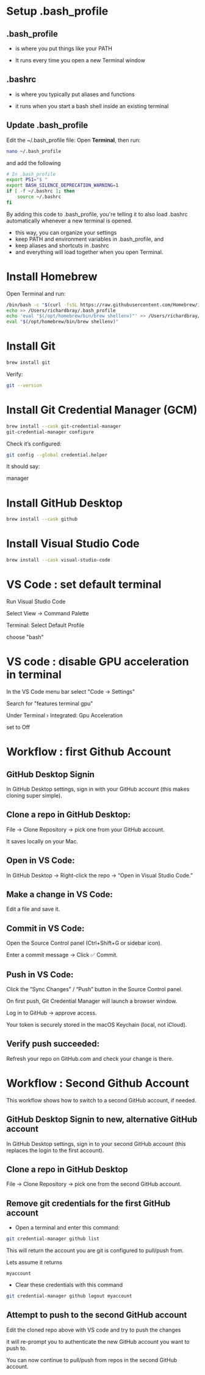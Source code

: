 # Setup .bash_profile

## .bash_profile

- is where you put things like your PATH

- It runs every time you open a new Terminal window

## .bashrc

- is where you typically put aliases and functions

- it runs when you start a bash shell inside an existing terminal

## Update .bash_profile

Edit the ~/.bash_profile file:
Open **Terminal**, then run:

```bash
nano ~/.bash_profile
```

and add the following

```bash
# In .bash_profile
export PS1="$ "
export BASH_SILENCE_DEPRECATION_WARNING=1
if [ -f ~/.bashrc ]; then
    source ~/.bashrc
fi

```

By adding this code to .bash_profile, you're telling it to also load .bashrc automatically whenever a new terminal is opened.

- this way, you can organize your settings
- keep PATH and environment variables in .bash_profile, and
- keep aliases and shortcuts in .bashrc
- and everything will load together when you open Terminal.

# Install Homebrew

Open Terminal and run:

```bash
/bin/bash -c "$(curl -fsSL https://raw.githubusercontent.com/Homebrew/install/HEAD/install.sh)"
echo >> /Users/richardbray/.bash_profile
echo 'eval "$(/opt/homebrew/bin/brew shellenv)"' >> /Users/richardbray/.bash_profile
eval "$(/opt/homebrew/bin/brew shellenv)"
```

# Install Git

```bash
brew install git
```

Verify:

```bash
git --version
```

# Install Git Credential Manager (GCM)

```bash
brew install --cask git-credential-manager
git-credential-manager configure
```

Check it’s configured:

```bash
git config --global credential.helper
```

It should say:

manager

# Install GitHub Desktop

```bash
brew install --cask github
```

# Install Visual Studio Code

```bash
brew install --cask visual-studio-code
```

# VS Code : set default terminal

Run Visual Studio Code

Select View → Command Palette

Terminal: Select Default Profile

choose "bash"

# VS code : disable GPU acceleration in terminal

In the VS Code menu bar select "Code -> Settings"

Search for "features terminal gpu"

Under Terminal › Integrated: Gpu Acceleration

set to Off

# Workflow : first Github Account

## GitHub Desktop Signin

In GitHub Desktop settings, sign in with your GitHub account (this makes cloning super simple).

## Clone a repo in GitHub Desktop:

File → Clone Repository → pick one from your GitHub account.

It saves locally on your Mac.

## Open in VS Code:

In GitHub Desktop → Right-click the repo → “Open in Visual Studio Code.”

## Make a change in VS Code:

Edit a file and save it.

## Commit in VS Code:

Open the Source Control panel (Ctrl+Shift+G or sidebar icon).

Enter a commit message → Click ✅ Commit.

## Push in VS Code:

Click the “Sync Changes” / “Push” button in the Source Control panel.

On first push, Git Credential Manager will launch a browser window.

Log in to GitHub → approve access.

Your token is securely stored in the macOS Keychain (local, not iCloud).

## Verify push succeeded:

Refresh your repo on GitHub.com and check your change is there.

# Workflow : Second Github Account

This workflow shows how to switch to a second GitHub account, if needed.

## GitHub Desktop Signin to new, alternative GitHub account

In GitHub Desktop settings, sign in to your second GitHub account (this replaces the login to the first account).

## Clone a repo in GitHub Desktop

File → Clone Repository → pick one from the second GitHub account.

## Remove git credentials for the first GitHub account

- Open a terminal and enter this command:

```bash
git credential-manager github list
```

This will return the account you are git is configured to pull/push from.

Lets assume it returns

```
myaccount
```

- Clear these credentials with this command

```bash
git credential-manager github logout myaccount

```

## Attempt to push to the second GitHub account

Edit the cloned repo above with VS code and try to push the changes

it will re-prompt you to authenticate the new GitHub account you want to push to.

You can now continue to pull/push from repos in the second GitHub account.
